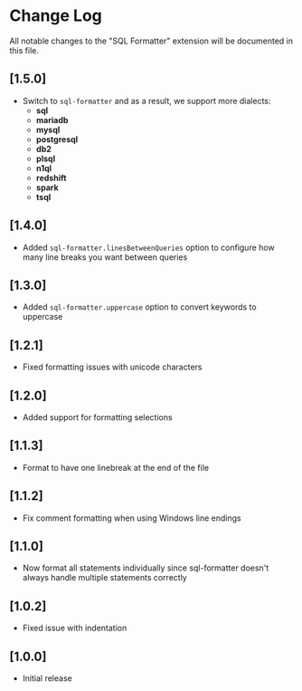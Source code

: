 # Change Log

All notable changes to the "SQL Formatter" extension will be documented in this file.

## [1.5.0]

- Switch to `sql-formatter` and as a result, we support more dialects:
  - **sql**
  - **mariadb**
  - **mysql**
  - **postgresql**
  - **db2**
  - **plsql**
  - **n1ql**
  - **redshift**
  - **spark**
  - **tsql**

## [1.4.0]

- Added `sql-formatter.linesBetweenQueries` option to configure how many line breaks you want between queries

## [1.3.0]

- Added `sql-formatter.uppercase` option to convert keywords to uppercase

## [1.2.1]

- Fixed formatting issues with unicode characters

## [1.2.0]

- Added support for formatting selections

## [1.1.3]

- Format to have one linebreak at the end of the file

## [1.1.2]

- Fix comment formatting when using Windows line endings

## [1.1.0]

- Now format all statements individually since sql-formatter doesn't always handle multiple statements correctly

## [1.0.2]

- Fixed issue with indentation

## [1.0.0]

- Initial release
